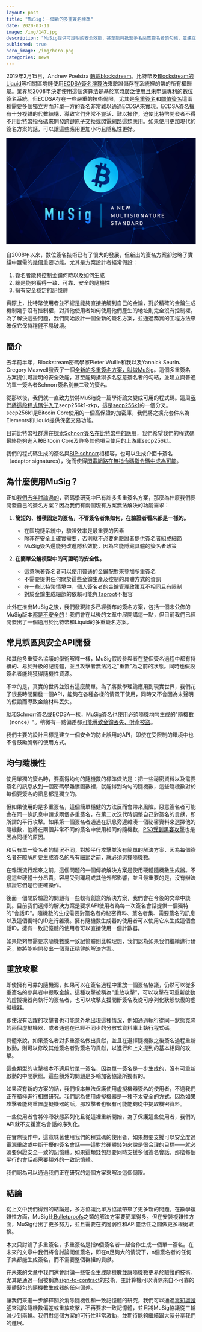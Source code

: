 ```yaml
---
layout: post
title: "MuSig：一個新的多重簽名標準"
date: 2020-03-11
image: /img/147.jpg
description: "MuSig提供可證明的安全效能，甚至能夠抵禦多名惡意簽名者的勾結，並建立與普通的單一簽名者Schnorr簽名別無二致的簽名。"
published: true
hero_image: /img/hero.png
categories: news
---
```


2019年2月15日，Andrew Poelstra [轉載blockstream](https://blockstream.com/2019/02/18/en-musig-a-new-multisignature-standard/)。比特幣及[Blockstream的Liquid](https://blockstream.com/liquid/)等相關區塊鏈使用[ECDSA簽名演算法](https://en.bitcoin.it/wiki/Elliptic_Curve_Digital_Signature_Algorithm)來驗證儲存在系統裡的幣的所有權歸屬。業界於2008年決定使用這個演算法是[基於當時廣泛使用且未申請專利的](https://bitcoin.stackexchange.com/questions/73049/why-was-ecdsa-chosen-over-schnorr-signatures-in-the-inital-design)數位簽名系統。但ECDSA存在一些嚴重的技術侷限，尤其是[多重簽名](https://en.bitcoin.it/wiki/Multisignature)和[閾值簽名](https://bitcoinmagazine.com/articles/threshold-signatures-new-standard-wallet-security-1425937098/)這兩種需要多個獨立方而非單一方的簽名非常難以通過ECDSA來實現。ECDSA簽名擁有十分複雜的代數結構，導致它們非常不靈活、難以操作，迫使比特幣開發者不得不用[比特幣指令碼](https://en.bitcoin.it/wiki/Script)來開發[跨鏈原子交換](https://en.bitcoin.it/wiki/Atomic_swap)或[閃電網路](https://en.bitcoin.it/wiki/Lightning_Network)這類應用。如果使用更加現代的簽名方案的話，可以讓這些應用更加小巧且隱私性更好。

![](/img/147.jpg)

自2008年以來，數位簽名技術已有了很大的發展，但新出的簽名方案卻忽略了實踐中亟需的幾個重要功能。尤其是方案設計者經常假設：

1. 簽名者能夠控制金鑰何時以及如何生成
2. 總是能夠獲得一致、可靠、安全的隨機性
3. 擁有安全穩定的記憶體

實際上，比特幣使用者並不總是能夠直接接觸到自己的金鑰，對於精確的金鑰生成機制幾乎沒有控制權，對其他使用者如何使用他們產生的地址則完全沒有控制權。為了解決這些問題，我們開始設計一個全新的簽名方案，並通過務實的工程方法來確保它保持穩健不易破壞。

## 簡介

去年前半年，Blockstream密碼學家Pieter Wuille和我以及Yannick Seurin、Gregory Maxwell發表了一個[全新的多重簽名方案，叫做MuSig](https://eprint.iacr.org/2018/068)。這個多重簽名方案提供可證明的安全效能，甚至能夠抵禦多名惡意簽名者的勾結，並建立與普通的單一簽名者Schnorr簽名別無二致的簽名。

從那以後，我們就一直致力於將MuSig從一篇學術論文變成可用的程式碼。這周[我們將這段程式碼併入了](https://github.com/ElementsProject/secp256k1-zkp/pull/35)secp256k1-zkp，這是[secp256k1](https://www.github.com/bitcoin-core/secp256k1)的一個分叉。secp256k1是Bitcoin Core使用的一個高保證的加密庫，我們將之擴充套件來為Elements和Liquid提供保密交易功能。

目前比特幣社群還在[探索Schnorr簽名在比特幣中的應用](https://github.com/sipa/bips/blob/bip-schnorr/bip-schnorr.mediawiki)，我們希望我們的程式碼最終能夠進入被Bitcoin Core及許多其他項目使用的上游庫secp256k1。

我們的程式碼生成的簽名與[BIP-schnorr](https://github.com/sipa/bips/blob/bip-schnorr/bip-schnorr.mediawiki)相相容，也可以生成介面卡簽名（adaptor signatures），從而使得[閃電網路在無指令碼指令碼中成為可能](https://bitcoinmagazine.com/articles/scriptless-scripts-how-bitcoin-can-support-smart-contracts-without-smart-contracts/)。

## 為什麼使用MuSig？

正如[我們去年討論過的](https://blockstream.com/2018/01/23/musig-key-aggregation-schnorr-signatures/)，密碼學研究中已有許多多重簽名方案，那麼為什麼我們要開發自己的簽名方案？因為我們有兩個現有方案無法解決的功能需求：

1. **簡短的、體積固定的簽名，不管簽名者集如何，在驗證者看來都是一樣的。**
   - 在區塊鏈系統中，驗證效率是最重要的因素
   - 除非在安全上確實需要，否則就不必要向驗證者提供簽名者組成細節
   - MuSig簽名還能夠改進隱私效能，因為它能隱藏具體的簽名者政策

2. **在簡單公鑰模型中的可證明的安全性。**
   - 這意味著簽名者可以使用普通的金鑰配對來參加多重簽名
   - 不需要提供任何關於這些金鑰生產及控制的具體方式的資訊
   - 在一些比特幣情境中，個人簽名者的金鑰管理政策互不相同且有限制
   - 對於金鑰生成細節的依賴可能與[Taproot](https://bitcoinmagazine.com/articles/taproot-coming-what-it-and-how-it-will-benefit-bitcoin/)不相容

此外在推出MuSig之後，我們發現許多已經發布的簽名方案，包括一個未公佈的MuSig版本[都是不安全的](https://mobile.twitter.com/gregoryneven/status/1082337250304638976)！我們會在以後的文章中展開講這一點，但目前我們已經開發出了一個適用於比特幣和Liquid的多重簽名方案。

## 常見誤區與安全API開發

和其他多重簽名協議的學術解釋一樣，MuSig假設參與者在整個簽名過程中都有持續的、易於升級的記憶體，並且攻擊者無法將之"重置"為之前的狀態。同時也假設簽名者能夠獲得隨機性資源。

不幸的是，真實的世界並沒有這麼簡單。為了將數學理論應用到現實世界，我們花了很長時間開發一個API，能夠在各種各樣的情景下使用，同時又不會因為未聲明的假設而導致金鑰材料丟失。

就和Schnorr簽名或ECDSA一樣，MuSig簽名也使用必須隨機均勻生成的"隨機數（nonce）"。稍微有一點偏差都[可能導致金鑰丟失、財產被盜](https://eprint.iacr.org/2019/023.pdf)。

我們主要的設計目標是建立一個安全的防止誤用的API，即使在受限制的環境中也不會鼓勵脆弱的使用方式。

## 均勻隨機性

使用單獨的簽名時，要獲得均勻的隨機數的標準做法是：把一些祕密資料以及需要簽名的訊息放到一個密碼學雜湊函數裡，就能得到均勻的隨機數，這些隨機數對於每個要簽名的訊息都是獨立的。

但如果使用的是多重簽名，這個簡單穩健的方法反而會帶來風險。惡意簽名者可能會在同一條訊息中請求兩個多重簽名，在第二次迭代時調整自己對簽名的貢獻，即所謂的平行攻擊。如果第一個簽名者通過在訊息旁邊雜湊一個祕密資料來選擇他的隨機數，他將在兩個非常不同的簽名中使用相同的隨機數，[PS3受到黑客攻擊](https://www.schneier.com/blog/archives/2011/01/sony_ps3_securi.html)也是因為同樣的原因。

和只有單一簽名者的情況不同，對於平行攻擊並沒有簡單的解決方案，因為每個簽名者在瞭解所要生成簽名的所有細節之前，就必須選擇隨機數。

在雜湊流行起來之前，這個問題的一個傳統解決方案是使用硬體隨機數生成器。不過這些硬體十分昂貴，容易受到環境或其他外部影響，並且最重要的是，沒有辦法驗證它們是否正確操作。

後面一個關於驗證的問題有一些較有創意的解決方案，我們會在今後的文章中談到。目前我們選擇的解決方案是要求API使用者為每一次簽名會話提供一個獨特的"會話ID"。隨機數的生成需要對簽名者的祕密資料、簽名者集、需要簽名的訊息以及這個獨特的ID進行雜湊。擁有隨機數生成器的使用者可以使用它來生成這個會話ID，擁有一致記憶體的使用者可以直接使用一個計數器。

如果能夠無需要求隨機數或一致記憶體則比較理想，我們認為如果我們繼續進行研究，終將能夠開發出一個真正穩健的解決方案。

## 重放攻擊

即使擁有可靠的隨機源，如果可以在簽名過程中重放一個簽名協議，仍然可以從多重簽名的參與者中提取金鑰。這種攻擊被稱為"重放攻擊"，可以攻擊在可重新啟動的虛擬機器內執行的簽名者，也可以攻擊支援間斷簽名及從可序列化狀態恢復的虛擬機器。

即使沒有活躍的攻擊者也可能意外地出現這種情況，例如通過執行從同一狀態克隆的兩個虛擬機器，或者通過在已經不同步的分散式資料庫上執行程式碼。

具體來說，如果簽名者對多重簽名做出貢獻，並且在選擇隨機數之後簽名過程重新啟動，則可以修改其他簽名者對簽名的貢獻，以進行和上文提到的基本相同的攻擊。

這些類型的攻擊根本不適用於單一簽名，因為單一簽名是一步生成的，沒有可重新啟動的中間狀態。這些額外的問題是多輪加密協議所獨有的。

如果沒有新的方案的話，我們根本無法保護使用虛擬機器簽名的使用者，不過我們正在積極進行相關研究。我們認為使用虛擬機器是一種不太安全的方式，因為如果攻擊者能夠重置虛擬機器的話，那攻擊者也很有可能能夠從中提取機密資料。

一些使用者會將停滯狀態系列化且從這裡重新開始，為了保護這些使用者，我們的API就不支援簽名會話的序列化。

在實際操作中，這意味著使用我們的程式碼的使用者，如果想要支援可以安全度過電源重啟或中斷干擾的簽名會話——這對於硬體錢包來說是很合理的目標——就必須要保證安全一致的記憶體。如果這類錢包想要同時支援多個簽名會話，那麼每個平行的會話都需要額外的一致記憶體。

我們認為可以通過我們正在研究的這個方案來解決這個侷限。

## 結論

從上文中我們得到的結論是，多方協議比單方協議帶來了更多新的問題。在數學複雜性方面，MuSig比[Bulletproofs](https://crypto.stanford.edu/bulletproofs/)之類的解決方案要簡單得多。但在安裝複雜性方面，MuSig付出了更多努力，並且需要在抗脆弱性和API靈活性之間做更多權衡取捨。

本文只討論了多重簽名，多重簽名是指n個簽名者一起合作生成一個單一簽名。在未來的文章中我們將會討論閾值簽名，即在n足夠大的情況下，n個簽名者的任何子集都能生成簽名，而不需要整個群組的貢獻。

在未來的文章中我們還會討論一些安全生成隨機數並讓隨機數更易於驗證的技術。尤其是通過一個被稱為[sign-to-contract](https://www.wpsoftware.net/andrew/secrets/slides.pdf)的技術，主計算機可以消除來自不可靠的硬體錢包的隨機數生成器的任何偏差。

讓我們來進一步解釋關於消除隨機性和一致記憶體的研究，我們可以通過[零知識證明](https://en.wikipedia.org/wiki/Zero-knowledge_proof)來消除隨機數偏差或重放攻擊，不再要求一致記憶體，並且將MuSig協議從三輪減少到兩輪。我們對這個方案的可行性非常激動，並期待能夠繼續跟大家分享我們的進展。